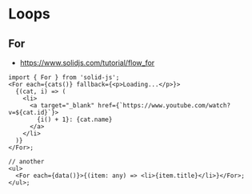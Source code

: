 # Loops

## For

- <https://www.solidjs.com/tutorial/flow_for>

```tsx
import { For } from 'solid-js';
<For each={cats()} fallback={<p>Loading...</p>}>
  {(cat, i) => (
    <li>
      <a target="_blank" href={`https://www.youtube.com/watch?v=${cat.id}`}>
        {i() + 1}: {cat.name}
      </a>
    </li>
  )}
</For>;

// another
<ul>
  <For each={data()}>{(item: any) => <li>{item.title}</li>}</For>;
</ul>;
```
